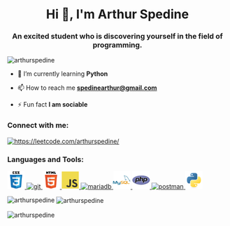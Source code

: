<h1 align="center">Hi 👋, I'm Arthur Spedine</h1>
<h3 align="center">An excited student who is discovering yourself in the field of programming.</h3>

<p align="left"> <img src="https://komarev.com/ghpvc/?username=arthurspedine&label=Profile%20views&color=0e75b6&style=flat" alt="arthurspedine" /> </p>

- 🌱 I’m currently learning **Python**

- 📫 How to reach me **spedinearthur@gmail.com**

- ⚡ Fun fact **I am sociable**

<h3 align="left">Connect with me:</h3>
<p align="left">
<a href="https://www.leetcode.com/https://leetcode.com/arthurspedine/" target="blank"><img align="center" src="https://raw.githubusercontent.com/rahuldkjain/github-profile-readme-generator/master/src/images/icons/Social/leet-code.svg" alt="https://leetcode.com/arthurspedine/" height="30" width="40" /></a>
</p>

<h3 align="left">Languages and Tools:</h3>
<p align="left"> <a href="https://www.w3schools.com/css/" target="_blank" rel="noreferrer"> <img src="https://raw.githubusercontent.com/devicons/devicon/master/icons/css3/css3-original-wordmark.svg" alt="css3" width="40" height="40"/> </a> <a href="https://git-scm.com/" target="_blank" rel="noreferrer"> <img src="https://www.vectorlogo.zone/logos/git-scm/git-scm-icon.svg" alt="git" width="40" height="40"/> </a> <a href="https://www.w3.org/html/" target="_blank" rel="noreferrer"> <img src="https://raw.githubusercontent.com/devicons/devicon/master/icons/html5/html5-original-wordmark.svg" alt="html5" width="40" height="40"/> </a> <a href="https://developer.mozilla.org/en-US/docs/Web/JavaScript" target="_blank" rel="noreferrer"> <img src="https://raw.githubusercontent.com/devicons/devicon/master/icons/javascript/javascript-original.svg" alt="javascript" width="40" height="40"/> </a> <a href="https://mariadb.org/" target="_blank" rel="noreferrer"> <img src="https://www.vectorlogo.zone/logos/mariadb/mariadb-icon.svg" alt="mariadb" width="40" height="40"/> </a> <a href="https://www.mysql.com/" target="_blank" rel="noreferrer"> <img src="https://raw.githubusercontent.com/devicons/devicon/master/icons/mysql/mysql-original-wordmark.svg" alt="mysql" width="40" height="40"/> </a> <a href="https://www.php.net" target="_blank" rel="noreferrer"> <img src="https://raw.githubusercontent.com/devicons/devicon/master/icons/php/php-original.svg" alt="php" width="40" height="40"/> </a> <a href="https://postman.com" target="_blank" rel="noreferrer"> <img src="https://www.vectorlogo.zone/logos/getpostman/getpostman-icon.svg" alt="postman" width="40" height="40"/> </a> <a href="https://www.python.org" target="_blank" rel="noreferrer"> <img src="https://raw.githubusercontent.com/devicons/devicon/master/icons/python/python-original.svg" alt="python" width="40" height="40"/> </a> </p>

<p><img align="left" src="https://github-readme-stats.vercel.app/api/top-langs?username=arthurspedine&show_icons=true&locale=en&layout=compact" alt="arthurspedine" /></p>

<p>&nbsp;<img align="center" src="https://github-readme-stats.vercel.app/api?username=arthurspedine&show_icons=true&locale=en" alt="arthurspedine" /></p>

<p><img align="center" src="https://github-readme-streak-stats.herokuapp.com/?user=arthurspedine&" alt="arthurspedine" /></p>
